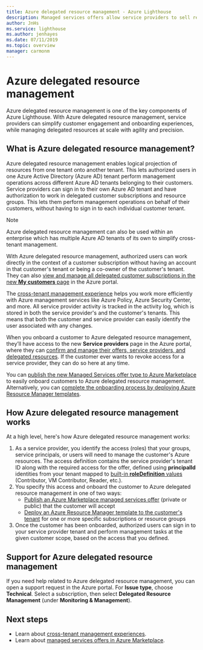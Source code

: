 ```yaml
---
title: Azure delegated resource management - Azure Lighthouse
description: Managed services offers allow service providers to sell resource management offers to customers in Azure Marketplace.
author: JnHs
ms.service: lighthouse
ms.author: jenhayes
ms.date: 07/11/2019
ms.topic: overview
manager: carmonm
---
```


# Azure delegated resource management

Azure delegated resource management is one of the key components of Azure Lighthouse. With Azure delegated resource management, service providers can simplify customer engagement and onboarding experiences, while managing delegated resources at scale with agility and precision.

## What is Azure delegated resource management?

Azure delegated resource management enables logical projection of resources from one tenant onto another tenant. This lets authorized users in one Azure Active Directory (Azure AD) tenant perform management operations across different Azure AD tenants belonging to their customers. Service providers can sign in to their own Azure AD tenant and have authorization to work in delegated customer subscriptions and resource groups. This lets them perform management operations on behalf of their customers, without having to sign in to each individual customer tenant.

> [!NOTE]
> Azure delegated resource management can also be used within an enterprise which has multiple Azure AD tenants of its own to simplify cross-tenant management.

With Azure delegated resource management, authorized users can work directly in the context of a customer subscription without having an account in that customer's tenant or being a co-owner of the customer's tenant. They can also [view and manage all delegated customer subscriptions in the new **My customers** page](../how-to/view-manage-customers.md) in the Azure portal.

The [cross-tenant management experience](cross-tenant-management-experience.md) helps you work more efficiently with Azure management services like Azure Policy, Azure Security Center, and more. All service provider activity is tracked in the activity log, which is stored in both the service provider's and the customer's tenants. This means that both the customer and service provider can easily identify the user associated with any changes.

When you onboard a customer to Azure delegated resource management, they’ll have access to the new **Service providers** page in the Azure portal, where they can [confirm and manage their offers, service providers, and delegated resources](../how-to/view-manage-service-providers.md). If the customer ever wants to revoke access for a service provider, they can do so here at any time.

You can [publish the new Managed Services offer type to Azure Marketplace](../how-to/publish-managed-services-offers.md) to easily onboard customers to Azure delegated resource management. Alternatively, you can [complete the onboarding process by deploying Azure Resource Manager templates](../how-to/onboard-customer.md).

## How Azure delegated resource management works

At a high level, here's how Azure delegated resource management works:

1. As a service provider, you identify the access (roles) that your groups, service principals, or users will need to manage the customer's Azure resources. The access definition contains the service provider's tenant ID along with the required access for the offer, defined using **principalId** identities from your tenant mapped to [built-in **roleDefinition** values](https://docs.microsoft.com/azure/role-based-access-control/built-in-roles) (Contributor, VM Contributor, Reader, etc.).
2. You specify this access and onboard the customer to Azure delegated resource management in one of two ways:
   - [Publish an Azure Marketplace managed services offer](../how-to/publish-managed-services-offers.md) (private or public) that the customer will accept
   - [Deploy an Azure Resource Manager template to the customer's tenant](../how-to/onboard-customer.md) for one or more specific subscriptions or resource groups
3. Once the customer has been onboarded, authorized users can sign in to your service provider tenant and perform management tasks at the given customer scope, based on the access that you defined.

## Support for Azure delegated resource management

If you need help related to Azure delegated resource management, you can open a support request in the Azure portal. For **Issue type**, choose **Technical**. Select a subscription, then select **Delegated Resource Management** (under **Monitoring & Management**).

## Next steps

- Learn about [cross-tenant management experiences](cross-tenant-management-experience.md).
- Learn about [managed services offers in Azure Marketplace](managed-services-offers.md).